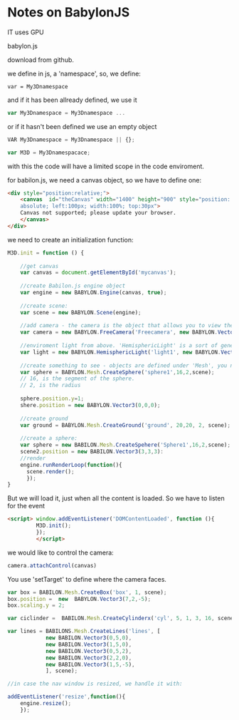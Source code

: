 # Notes on BabylonJS

IT uses GPU

babylon.js

download from github.

we define in js, a 'namespace', so, we define:


```javascritp
var = My3Dnamespace
```

and if it has been allready defined, we use it

```javascript
var My3Dnamespace = My3Dnamespace ...
```

or if it hasn't been defined we use an empty object

```javascript
VAR My3Dnamespace = My3Dnamespace || {};
```
```javascript
var M3D = My3Dnamespacace;
```

with this the code will have a limited scope in the code enviroment.

for babilon.js, we need a canvas object, so we have to define one:

```html
<div style="position:relative;"> 
	<canvas  id="theCanvas" width="1400" height="900" style="position:
	absolute; left:100px; width:100%; top:30px">
	Canvas not supported; please update your browser.
	</canvas>
</div>
```

we need to create an initialization function:


```javascript
M3D.init = function () {
  
    //get canvas
    var canvas = document.getElementById('mycanvas');
    
    //create Babilon.js engine object
    var engine = new BABYLON.Engine(canvas, true);
    
    //create scene:
    var scene = new BABYLON.Scene(engine);
    
    //add camera - the camera is the object that allows you to view the scene. Your view depends then on the camera position.
    var camera = new BABYLON.FreeCamera('Freecamera', new BABYLON.Vector3(0,2,-15),scene);
    
    //enviroment light from above. 'HemisphericLight' is a sort of general, natural ambient light.
    var light = new BABYLON.HemisphericLight('light1', new BABYLON.Vector3(0,1,0),scene); 
    
    //create something to see - objects are defined under 'Mesh', you need to define if its made of triangles, and how many.
    var sphere = BABYLON.Mesh.CreateSphere('sphere1',16,2,scene);
    // 16, is the segment of the sphere.
    // 2, is the radius
    
    sphere.position.y=1;
    shere.position = new BABYLON.Vector3(0,0,0);
    
    //create ground
    var ground = BABYLON.Mesh.CreateGround('ground', 20,20, 2, scene);
    
    //create a sphere: 
    var sphere = new BABILON.Mesh.CreateSpehere('Sphere1',16,2,scene);
    scene2.position = new BABILON.Vector3(3,3,3):
    //render
    engine.runRenderLoop(function(){
      scene.render();
      });
}
```
But we will load it, just when all the content is loaded. So we have to listen for the event 

```html
<script> window.addEventListener('DOMContentLoaded', function (){
         M3D.init();
         });
         </script>
```


we would like to control the camera:

```javascript
camera.attachControl(canvas) 
```
You use 'setTarget' to define where the camera faces.

```javascript
var box = BABILON.Mesh.CreateBox('box', 1, scene);
box.position =  new  BABYLON.Vector3(7,2,-5);
box.scaling.y = 2;

var ciclinder =  BABILON.Mesh.CreateCylinderx('cyl', 5, 1, 3, 16, scene);

var lines = BABILONS.Mesh.CreateLines('lines', [
			new BABILON.Vector3(0,5,0),
			new BABILON.Vector3(1,5,0),
			new BABILON.Vector3(0,5,2),
			new BABILON.Vector3(2,2,0),
			new BABILON.Vector3(1,5,-5),
			], scene);

//in case the nav window is resized, we handle it with:

addEventListener('resize',function(){
	engine.resize();
	});
```


			
